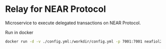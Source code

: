 
# Relay for NEAR Protocol

Microservice to execute delegated transactions on NEAR Protocol.


Run in docker

```bash
docker run -d -v ./config.yml:/workdir/config.yml -p 7001:7001 neafiol2/near-relay:latest
```